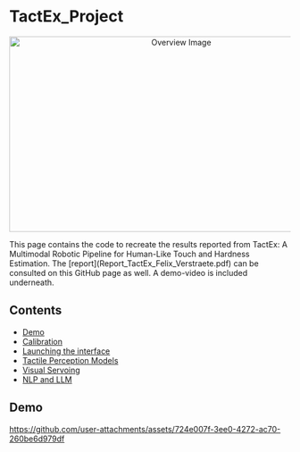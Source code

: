 # TactEx_Project

<p align="center">
  <img src="https://github.com/user-attachments/assets/1f9b502d-818f-479b-9c1e-5a6c3b2c3a1c" width="600" height="350" alt="Overview Image">
</p>
This page contains the code to recreate the results reported from TactEx: A Multimodal Robotic Pipeline for Human-Like Touch and Hardness Estimation. The [report](Report_TactEx_Felix_Verstraete.pdf) can be consulted on this GitHub page as well. A demo-video is included underneath.

## Contents

- [Demo](#demo)
- [Calibration](#calibration)
- [Launching the interface](#Launchingtheinterface)
- [Tactile Perception Models](#Tactility)
- [Visual Servoing](#results)
- [NLP and LLM](#Language)

## Demo
https://github.com/user-attachments/assets/724e007f-3ee0-4272-ac70-260be6d979df


